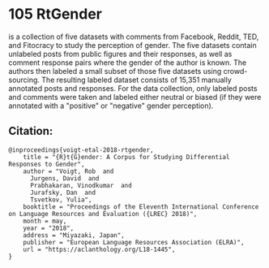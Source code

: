 # 105 RtGender
 is a collection of five
datasets with comments from Facebook, Reddit, TED, and Fitocracy to study the
perception of gender. The five datasets contain unlabeled posts from public figures
and their responses, as well as comment response pairs where the gender of the author is known. The authors then labeled a small subset of those five datasets
using crowd-sourcing. The resulting labeled dataset consists of 15,351 manually
annotated posts and responses. For the data collection, only labeled posts and comments were taken and labeled either neutral or biased (if they were annotated with
a "positive" or "negative" gender perception).

## Citation:
```
@inproceedings{voigt-etal-2018-rtgender,
    title = "{R}t{G}ender: A Corpus for Studying Differential Responses to Gender",
    author = "Voigt, Rob  and
      Jurgens, David  and
      Prabhakaran, Vinodkumar  and
      Jurafsky, Dan  and
      Tsvetkov, Yulia",
    booktitle = "Proceedings of the Eleventh International Conference on Language Resources and Evaluation ({LREC} 2018)",
    month = may,
    year = "2018",
    address = "Miyazaki, Japan",
    publisher = "European Language Resources Association (ELRA)",
    url = "https://aclanthology.org/L18-1445",
}
```
